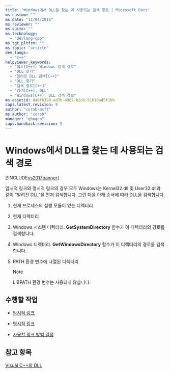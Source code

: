 ```yaml
---
title: "Windows에서 DLL을 찾는 데 사용되는 검색 경로 | Microsoft Docs"
ms.custom: ""
ms.date: "11/04/2016"
ms.reviewer: ""
ms.suite: ""
ms.technology: 
  - "devlang-cpp"
ms.tgt_pltfrm: ""
ms.topic: "article"
dev_langs: 
  - "C++"
helpviewer_keywords: 
  - "DLL[C++], Windows 검색 경로"
  - "DLL 찾기"
  - "알려진 DLL 검색[C++]"
  - "DLL 찾기"
  - "검색 경로[C++]"
  - "검색[C++], DLL"
  - "Windows[C++], DLL 검색 경로"
ms.assetid: 84bfb380-ad7b-4962-b2d0-51b19a45f1bb
caps.latest.revision: 8
author: "corob-msft"
ms.author: "corob"
manager: "ghogen"
caps.handback.revision: 8
---
```

# Windows에서 DLL을 찾는 데 사용되는 검색 경로
[!INCLUDE[vs2017banner](../assembler/inline/includes/vs2017banner.md)]

암시적 링크와 명시적 링크의 경우 모두 Windows는 Kernel32.dll 및 User32.dll과 같이 "알려진 DLL"을 먼저 검색합니다.  그런 다음 아래 순서에 따라 DLL을 검색합니다.  
  
1.  현재 프로세스의 실행 모듈이 있는 디렉터리  
  
2.  현재 디렉터리  
  
3.  Windows 시스템 디렉터리.  **GetSystemDirectory** 함수가 이 디렉터리의 경로를 검색합니다.  
  
4.  Windows 디렉터리.  **GetWindowsDirectory** 함수가 이 디렉터리의 경로를 검색합니다.  
  
5.  PATH 환경 변수에 나열된 디렉터리  
  
    > [!NOTE]
    >  LIBPATH 환경 변수는 사용되지 않습니다.  
  
## 수행할 작업  
  
-   [암시적 링크](../build/linking-implicitly.md)  
  
-   [명시적 링크](../build/linking-explicitly.md)  
  
-   [사용할 링크 방법 결정](../build/determining-which-linking-method-to-use.md)  
  
## 참고 항목  
 [Visual C\+\+의 DLL](../build/dlls-in-visual-cpp.md)